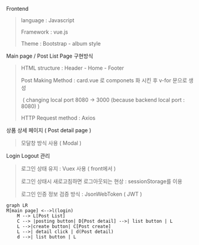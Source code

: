 Frontend

> language : Javascript 
>
> Framework : vue.js
>
> Theme : Bootstrap - album style

Main page / Post List Page  구현방식

> HTML structure :  Header - Home - Footer 
>
> Post Making Method : card.vue 로 componets 화 시킨 후 v-for 문으로 생성
>
> ​	( changing local port 8080 -> 3000 (because backend local port : 8080) ) 
>
> HTTP Request method : Axios

상품 상세 페이지 ( Post detail page )

> 모달창 방식 사용 ( Modal )

Login Logout 관리

> 로그인 상태 유지  : Vuex 사용 ( front에서 )
>
> 로그인 상태시 새로고침하면 로그아웃되는 현상 : sessionStorage를 이용
>
>
> 로그인 인증 정보 검증 방식 : JsonWebToken ( JWT )



```mermaid
graph LR
M[main page] <-->l(login)
   	M --> L[Post List]
   	C --> |posting button| D[Post detail] -->| list button | L
    L -->|create button| C[Post create]
    L -->| detail click | d(Post detail)
    d -->| list button | L
 
```
